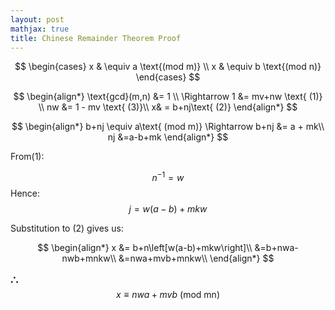 ```yaml
---
layout: post
mathjax: true
title: Chinese Remainder Theorem Proof
---
```


$$
\begin{cases}
x  & \equiv a \text{(mod m)} \\
x  & \equiv b \text{(mod n)}
\end{cases} 
$$

$$
\begin{align*}
\text{gcd}(m,n) &= 1  \\
\Rightarrow 1 &= mv+nw \text{ (1)} \\
nw &= 1 - mv \text{ (3)}\\
x& = b+nj\text{ (2)}
\end{align*} 
$$

$$
\begin{align*}
b+nj \equiv a\text{ (mod m)} \Rightarrow b+nj &= a + mk\\
nj &=a-b+mk
\end{align*}
$$

From(1):

$$n^{-1} =w$$
Hence:
$$j=w(a-b)+mkw$$

Substitution to (2) gives us:

$$
\begin{align*}
x &= b+n\left[w(a-b)+mkw\right]\\
&=b+nwa-nwb+mnkw\\
&=nwa+mvb+mnkw\\
\end{align*}
$$

𐬽 $$x\equiv nwa+mvb\text{ (mod mn)}$$
